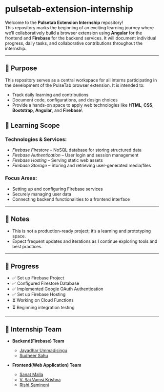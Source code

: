 # pulsetab-extension-internship

Welcome to the **Pulsetab Extension Internship** repository!  
This repository marks the beginning of an exciting learning journey where we’ll collaboratively build a browser extension using **Angular** for the frontend and **Firebase** for the backend services. It will document individual progress, daily tasks, and collaborative contributions throughout the internship.

---

## 🚀 Purpose

This repository serves as a central workspace for all interns participating in the development of the PulseTab browser extension. It is intended to:

- Track daily learning and contributions
- Document code, configurations, and design choices
- Provide a hands-on space to apply web technologies like **HTML**, **CSS**, **Bootstrap**, **Angular**, and **Firebase**\

## 🧠 Learning Scope

### Technologies & Services:
- *Firebase Firestore* – NoSQL database for storing structured data
- *Firebase Authentication* – User login and session management
- *Firebase Hosting* – Serving static web assets
- *Firebase Storage* – Storing and retrieving user-generated media/files

### Focus Areas:
- Setting up and configuring Firebase services
- Securely managing user data
- Connecting backend functionalities to a frontend interface

---

## 📌 Notes
- This is not a production-ready project; it’s a learning and prototyping space.
- Expect frequent updates and iterations as I continue exploring tools and best practices.

---

## 📍 Progress

- ✅ Set up Firebase Project  
- ✅ Configured Firestore Database  
- ✅ Implemented Google OAuth Authentication  
- ✅ Set up Firebase Hosting  
- ⏳ Working on Cloud Functions  
- ⏳ Beginning integration testing  

---

## 👥 Internship Team


- **Backend(Firebase) Team**
  - [Jayadhar Ummadisingu](https://github.com/U-Jayadhar)
  - [Sudheer Sahu](https://github.com/SUDHEERSAHU-123)

- **Frontend(Web Application) Team**
  - [Sanat Malla](https://github.com/Sanat1314)
  - [V. Sai Vamsi Krishna](https://github.com/Vamsi-1392)
  - [Rishi Samineni](https://github.com/RishiSamineni)

